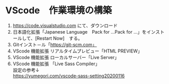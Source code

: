 # VScode　作業環境の構築

 1. https://code.visualstudio.com  にて、ダウンロード
 2. 日本語化拡張「Japanese Language　Pack for ...Pack for ...」をインストールして、[Restart Now]　する。
 3. Gitインスト－ル「https://git-scm.com」
 4. VScode 機能拡張 リアルタイムプレビュー「HTML PREVIEW」
 5. VScode 機能拡張 ローカルサーバー「Live Server」
 6. VScode 機能拡張 「Live Sass Compiler」<br>
 設定の参考↓<br>
 https://yumegori.com/vscode-sass-setting20200116
